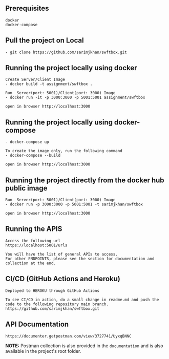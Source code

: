 ## Prerequisites

```
docker
docker-compose
```

## Pull the project on Local

```
- git clone https://github.com/sarimjkhan/swftbox.git
```

## Running the project locally using docker

```
Create Server/Client Image
- docker build -t assignment/swftbox .

Run  Server(port: 5001)/Client(port: 3000) Image
- docker run -it -p 3000:3000 -p 5001:5001 assignment/swftbox

open in browser http://localhost:3000
```

## Running the project locally using docker-compose

```
- docker-compose up

To create the image only, run the following command
- docker-compose --build

open in browser http://localhost:3000
```

## Running the project directly from the docker hub public image

```
Run  Server(port: 5001)/Client(port: 3000) Image
- docker run -p 3000:3000 -p 5001:5001 -t sarimjkhan/swftbox

open in browser http://localhost:3000
```

## Running the APIS

```
Access the following url
https://localhost:5001/urls

You will have the list of general APIs to access.
For other ENDPOINTS, please see the section for documentation and collection at the end.
```

## CI/CD (GitHub Actions and Heroku)

```
Deployed to HEROKU through GitHub Actions

To see CI/CD in action, do a small change in readme.md and push the code to the following repository main branch.
https://github.com/sarimjkhan/swftbox.git
```

## API Documentation

```
https://documenter.getpostman.com/view/3727741/UyxqBNNC
```

**NOTE:** Postman collection is also provided in the `documentation` and is also available in the project's root folder.
